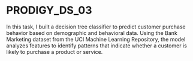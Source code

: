 # PRODIGY_DS_03
In this task, I built a decision tree classifier to predict customer purchase behavior based on demographic and behavioral data. Using the Bank Marketing dataset from the UCI Machine Learning Repository, the model analyzes features to identify patterns that indicate whether a customer is likely to purchase a product or service.
